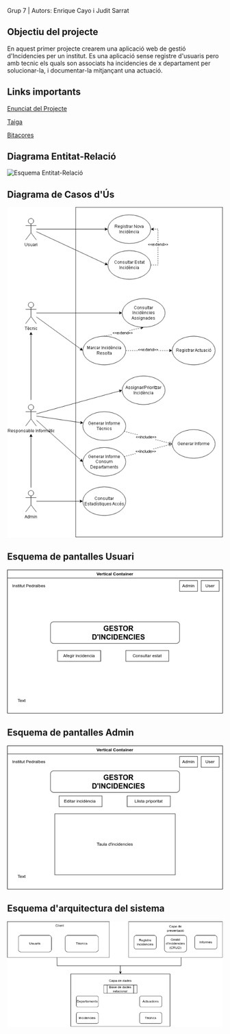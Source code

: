 Grup 7 | Autors: Enrique Cayo i Judit Sarrat

## Objectiu del projecte
En aquest primer projecte crearem una aplicació web de gestió d'Incidencies per un institut. Es una aplicació sense registre d'usuaris pero amb tecnic els quals son associats ha incidencies de x departament per solucionar-la, i documentar-la mitjançant una actuació.

## Links importants

[Enunciat del Projecte](https://sites.google.com/inspedralbes.cat/projecte-dam1)

[Taiga](https://tree.taiga.io/project/a24judsarand-gestor-incidencies-dam1pj7/timeline)

[Bitacores](https://docs.google.com/spreadsheets/d/1q6uztUwibMnCs8DnlK52TZOzmy4TE9N9JnrPHoaWkR8/edit?gid=1537567097#gid=1537567097)

## Diagrama Entitat-Relació

![Esquema Entitat-Relació](Diagrames/Diagrama_entitat_relació.png)

## Diagrama de Casos d'Ús

![Diagrama de Casos d'Ús](Diagrames/Diagrama_de_casos_d'us.png)

## Esquema de pantalles Usuari
![Esquema de pantalles d'usuari](Diagrames/Esquema_pantalles_usuaris.png)

## Esquema de pantalles Admin
![Esquema de pantalles Admin](Diagrames/Esquema_de_pantalles_Admin.png)

## Esquema d'arquitectura del sistema 
![Esquema d'arquitectura Sistemes](Diagrames/Arquitectura_de_sistema.drawio.png)

